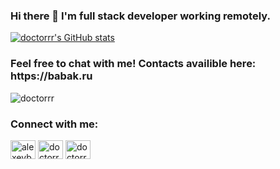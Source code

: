 ### Hi there 👋 I'm full stack developer working remotely.
[![doctorrr's GitHub stats](https://alexbabak.com/s/babak_mirrors.jpg)](https://alexbabak.com)
<h3>Feel free to chat with me! Contacts availible here: https://babak.ru</h3>

 
<p><img align="center" src="https://github-readme-stats.vercel.app/api/top-langs?username=doctorrr&show_icons=true&locale=en&layout=compact" alt="doctorrr" /></p>


<h3 align="left">Connect with me:</h3>
<p align="left">
<a href="https://linkedin.com/in/alexeybabak" target="blank"><img align="center" src="https://raw.githubusercontent.com/rahuldkjain/github-profile-readme-generator/master/src/images/icons/Social/linked-in-alt.svg" alt="alexeybabak" height="30" width="40" /></a>
<a href="https://instagram.com/doctorrr" target="blank"><img align="center" src="https://raw.githubusercontent.com/rahuldkjain/github-profile-readme-generator/master/src/images/icons/Social/instagram.svg" alt="doctorrr" height="30" width="40" /></a>
<a href="https://www.youtube.com/c/doctorrrtube" target="blank"><img align="center" src="https://raw.githubusercontent.com/rahuldkjain/github-profile-readme-generator/master/src/images/icons/Social/youtube.svg" alt="doctorrrtube" height="30" width="40" /></a>
</p>
